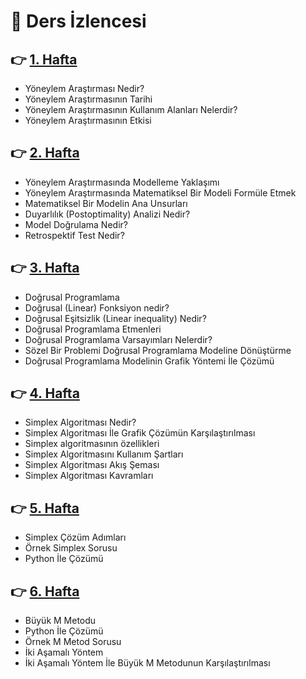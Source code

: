 # :bookmark_tabs: Ders İzlencesi 

## :point_right:	 [1. Hafta](https://github.com/enesmanan/ders-notlari/blob/main/%C4%B0ntroduction%20to%20Operation%20Resource/Hafta_1.ipynb)
+ Yöneylem Araştırması Nedir?
+ Yöneylem Araştırmasının Tarihi
+ Yöneylem Araştırmasının Kullanım Alanları Nelerdir?
+ Yöneylem Araştırmasının Etkisi

## :point_right:	 [2. Hafta](https://github.com/enesmanan/ders-notlari/blob/main/%C4%B0ntroduction%20to%20Operation%20Resource/Hafta_2.ipynb) 
+ Yöneylem Araştırmasında Modelleme Yaklaşımı
+ Yöneylem Araştırmasında Matematiksel Bir Modeli Formüle Etmek
+ Matematiksel Bir Modelin Ana Unsurları
+ Duyarlılık (Postoptimality) Analizi Nedir?
+ Model Doğrulama Nedir?
+ Retrospektif Test Nedir?

## :point_right:	 [3. Hafta](https://github.com/enesmanan/ders-notlari/blob/main/%C4%B0ntroduction%20to%20Operation%20Resource/Hafta_3.ipynb) 
+ Doğrusal Programlama
+ Doğrusal (Linear) Fonksiyon nedir?
+ Doğrusal Eşitsizlik (Linear inequality) Nedir?
+ Doğrusal Programlama Etmenleri
+ Doğrusal Programlama Varsayımları Nelerdir?
+ Sözel Bir Problemi Doğrusal Programlama Modeline Dönüştürme
+ Doğrusal Programlama Modelinin Grafik Yöntemi İle Çözümü


## :point_right:	 [4. Hafta](https://github.com/enesmanan/ders-notlari/blob/main/%C4%B0ntroduction%20to%20Operation%20Resource/Hafta_4.ipynb) 
+ Simplex Algoritması Nedir?
+ Simplex Algoritması İle Grafik Çözümün Karşılaştırılması
+ Simplex algoritmasının özellikleri
+ Simplex Algoritmasını Kullanım Şartları
+ Simplex Algoritması Akış Şeması
+ Simplex Algoritması Kavramları

## :point_right:	 [5. Hafta](https://github.com/enesmanan/ders-notlari/blob/main/%C4%B0ntroduction%20to%20Operation%20Resource/Hafta_5.ipynb) 
+ Simplex Çözüm Adımları
+ Örnek Simplex Sorusu 
+ Python İle Çözümü

## :point_right:	 [6. Hafta](https://github.com/enesmanan/ders-notlari/blob/main/%C4%B0ntroduction%20to%20Operation%20Resource/Hafta_6.ipynb) 
+ Büyük M Metodu
+ Python İle Çözümü
+ Örnek M Metod Sorusu
+ İki Aşamalı Yöntem
+ İki Aşamalı Yöntem İle Büyük M Metodunun Karşılaştırılması

